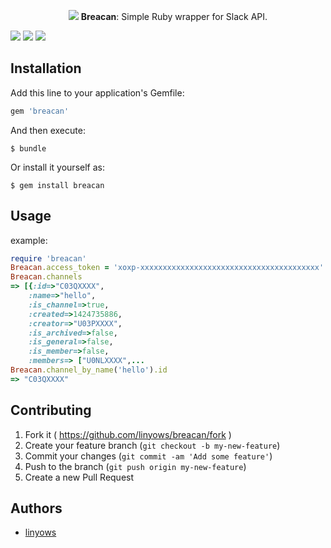 <p align="center">
<img src="https://d262ilb51hltx0.cloudfront.net/max/2000/1*ryU77MsLt5tnp3ow8kqELA.png">
<strong>Breacan</strong>: Simple Ruby wrapper for Slack API.
</p>

<a href="https://rubygems.org/gems/breacan" title="gems"><img src="http://img.shields.io/gem/v/breacan.svg?style=flat-square"></a>
<a href="https://travis-ci.org/linyows/breacan" title="travis"><img src="https://img.shields.io/travis/linyows/breacan.svg?style=flat-square"></a>
<a href="https://github.com/linyows/breacan/blob/master/LICENSE" title="MIT License"><img src="https://img.shields.io/badge/license-MIT-blue.svg?style=flat-square"></a>

Installation
------------

Add this line to your application's Gemfile:

```ruby
gem 'breacan'
```

And then execute:

    $ bundle

Or install it yourself as:

    $ gem install breacan

Usage
-----

example:

```ruby
require 'breacan'
Breacan.access_token = 'xoxp-xxxxxxxxxxxxxxxxxxxxxxxxxxxxxxxxxxxxxxxx'
Breacan.channels
=> [{:id=>"C03QXXXX",
    :name=>"hello",
    :is_channel=>true,
    :created=>1424735886,
    :creator=>"U03PXXXX",
    :is_archived=>false,
    :is_general=>false,
    :is_member=>false,
    :members=> ["U0NLXXXX",...
Breacan.channel_by_name('hello').id
=> "C03QXXXX"
```

Contributing
------------

1. Fork it ( https://github.com/linyows/breacan/fork )
2. Create your feature branch (`git checkout -b my-new-feature`)
3. Commit your changes (`git commit -am 'Add some feature'`)
4. Push to the branch (`git push origin my-new-feature`)
5. Create a new Pull Request

Authors
-------

- [linyows](https://github.com/linyows)

